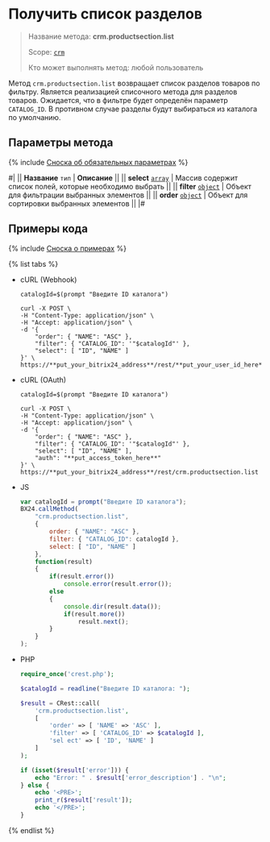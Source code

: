 # Получить список разделов

> Название метода: **crm.productsection.list**
>
> Scope: [`crm`](../../../scopes/permissions.md)
>
> Кто может выполнять метод: любой пользователь

Метод `crm.productsection.list` возвращает список разделов товаров по фильтру. Является реализацией списочного метода для разделов товаров. Ожидается, что в фильтре будет определён параметр `CATALOG_ID`. В противном случае разделы будут выбираться из каталога по умолчанию.

## Параметры метода

{% include [Сноска об обязательных параметрах](../../../../_includes/required.md) %}

#|
|| **Название**
`тип` | **Описание** ||
|| **select**
[`array`](../../../data-types.md) | Массив содержит список полей, которые необходимо выбрать ||
|| **filter**
[`object`](../../../data-types.md) | Объект для фильтрации выбранных элементов ||
|| **order**
[`object`](../../../data-types.md) | Объект для сортировки выбранных элементов  ||
|#

## Примеры кода

{% include [Сноска о примерах](../../../../_includes/examples.md) %}

{% list tabs %}

- cURL (Webhook)

    ```curl
    catalogId=$(prompt "Введите ID каталога")

    curl -X POST \
    -H "Content-Type: application/json" \
    -H "Accept: application/json" \
    -d '{
        "order": { "NAME": "ASC" },
        "filter": { "CATALOG_ID": '"$catalogId"' },
        "select": [ "ID", "NAME" ]
    }' \
    https://**put_your_bitrix24_address**/rest/**put_your_user_id_here**/**put_your_webbhook_here**/crm.productsection.list
    ```

- cURL (OAuth)

    ```curl
    catalogId=$(prompt "Введите ID каталога")

    curl -X POST \
    -H "Content-Type: application/json" \
    -H "Accept: application/json" \
    -d '{
        "order": { "NAME": "ASC" },
        "filter": { "CATALOG_ID": '"$catalogId"' },
        "select": [ "ID", "NAME" ],
        "auth": "**put_access_token_here**"
    }' \
    https://**put_your_bitrix24_address**/rest/crm.productsection.list
    ```

- JS

    ```js
    var catalogId = prompt("Введите ID каталога");
    BX24.callMethod(
        "crm.productsection.list",
        {
            order: { "NAME": "ASC" },
            filter: { "CATALOG_ID": catalogId },
            select: [ "ID", "NAME" ]
        },
        function(result)
        {
            if(result.error())
                console.error(result.error());
            else
            {
                console.dir(result.data());
                if(result.more())
                    result.next();
            }
        }
    );
    ```

- PHP

    ```php
    require_once('crest.php');

    $catalogId = readline("Введите ID каталога: ");

    $result = CRest::call(
        'crm.productsection.list',
        [
            'order' => [ 'NAME' => 'ASC' ],
            'filter' => [ 'CATALOG_ID' => $catalogId ],
            'sel ect' => [ 'ID', 'NAME' ]
        ]
    );

    if (isset($result['error'])) {
        echo "Error: " . $result['error_description'] . "\n";
    } else {
        echo '<PRE>';
        print_r($result['result']);
        echo '</PRE>';
    }
    ```

{% endlist %}